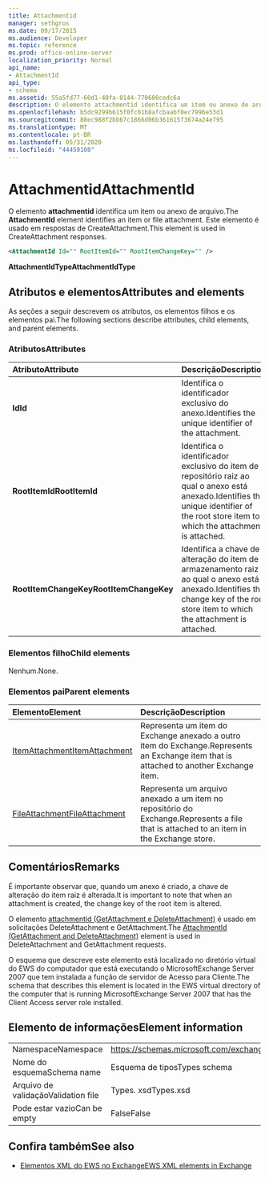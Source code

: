 ```yaml
---
title: Attachmentid
manager: sethgros
ms.date: 09/17/2015
ms.audience: Developer
ms.topic: reference
ms.prod: office-online-server
localization_priority: Normal
api_name:
- AttachmentId
api_type:
- schema
ms.assetid: 55a5fd77-60d1-40fa-8144-770600cedc6a
description: O elemento attachmentid identifica um item ou anexo de arquivo. Este elemento é usado em respostas de CreateAttachment.
ms.openlocfilehash: b5dc9299b615f0fc01b8afcbaabf0ec7996e53d1
ms.sourcegitcommit: 88ec988f2bb67c1866d06b361615f3674a24e795
ms.translationtype: MT
ms.contentlocale: pt-BR
ms.lasthandoff: 05/31/2020
ms.locfileid: "44459108"
---
```

# <a name="attachmentid"></a><span data-ttu-id="3f34b-104">Attachmentid</span><span class="sxs-lookup"><span data-stu-id="3f34b-104">AttachmentId</span></span>

<span data-ttu-id="3f34b-105">O elemento **attachmentid** identifica um item ou anexo de arquivo.</span><span class="sxs-lookup"><span data-stu-id="3f34b-105">The **AttachmentId** element identifies an item or file attachment.</span></span> <span data-ttu-id="3f34b-106">Este elemento é usado em respostas de CreateAttachment.</span><span class="sxs-lookup"><span data-stu-id="3f34b-106">This element is used in CreateAttachment responses.</span></span> 
  
```xml
<AttachmentId Id="" RootItemId="" RootItemChangeKey="" />
```

 <span data-ttu-id="3f34b-107">**AttachmentIdType**</span><span class="sxs-lookup"><span data-stu-id="3f34b-107">**AttachmentIdType**</span></span>
## <a name="attributes-and-elements"></a><span data-ttu-id="3f34b-108">Atributos e elementos</span><span class="sxs-lookup"><span data-stu-id="3f34b-108">Attributes and elements</span></span>

<span data-ttu-id="3f34b-109">As seções a seguir descrevem os atributos, os elementos filhos e os elementos pai.</span><span class="sxs-lookup"><span data-stu-id="3f34b-109">The following sections describe attributes, child elements, and parent elements.</span></span>
  
### <a name="attributes"></a><span data-ttu-id="3f34b-110">Atributos</span><span class="sxs-lookup"><span data-stu-id="3f34b-110">Attributes</span></span>

|<span data-ttu-id="3f34b-111">**Atributo**</span><span class="sxs-lookup"><span data-stu-id="3f34b-111">**Attribute**</span></span>|<span data-ttu-id="3f34b-112">**Descrição**</span><span class="sxs-lookup"><span data-stu-id="3f34b-112">**Description**</span></span>|
|:-----|:-----|
|<span data-ttu-id="3f34b-113">**Id**</span><span class="sxs-lookup"><span data-stu-id="3f34b-113">**Id**</span></span> <br/> |<span data-ttu-id="3f34b-114">Identifica o identificador exclusivo do anexo.</span><span class="sxs-lookup"><span data-stu-id="3f34b-114">Identifies the unique identifier of the attachment.</span></span>  <br/> |
|<span data-ttu-id="3f34b-115">**RootItemId**</span><span class="sxs-lookup"><span data-stu-id="3f34b-115">**RootItemId**</span></span> <br/> |<span data-ttu-id="3f34b-116">Identifica o identificador exclusivo do item de repositório raiz ao qual o anexo está anexado.</span><span class="sxs-lookup"><span data-stu-id="3f34b-116">Identifies the unique identifier of the root store item to which the attachment is attached.</span></span>  <br/> |
|<span data-ttu-id="3f34b-117">**RootItemChangeKey**</span><span class="sxs-lookup"><span data-stu-id="3f34b-117">**RootItemChangeKey**</span></span> <br/> |<span data-ttu-id="3f34b-118">Identifica a chave de alteração do item de armazenamento raiz ao qual o anexo está anexado.</span><span class="sxs-lookup"><span data-stu-id="3f34b-118">Identifies the change key of the root store item to which the attachment is attached.</span></span>  <br/> |
   
### <a name="child-elements"></a><span data-ttu-id="3f34b-119">Elementos filho</span><span class="sxs-lookup"><span data-stu-id="3f34b-119">Child elements</span></span>

<span data-ttu-id="3f34b-120">Nenhum.</span><span class="sxs-lookup"><span data-stu-id="3f34b-120">None.</span></span>
  
### <a name="parent-elements"></a><span data-ttu-id="3f34b-121">Elementos pai</span><span class="sxs-lookup"><span data-stu-id="3f34b-121">Parent elements</span></span>

|<span data-ttu-id="3f34b-122">**Elemento**</span><span class="sxs-lookup"><span data-stu-id="3f34b-122">**Element**</span></span>|<span data-ttu-id="3f34b-123">**Descrição**</span><span class="sxs-lookup"><span data-stu-id="3f34b-123">**Description**</span></span>|
|:-----|:-----|
|[<span data-ttu-id="3f34b-124">ItemAttachment</span><span class="sxs-lookup"><span data-stu-id="3f34b-124">ItemAttachment</span></span>](itemattachment.md) <br/> |<span data-ttu-id="3f34b-125">Representa um item do Exchange anexado a outro item do Exchange.</span><span class="sxs-lookup"><span data-stu-id="3f34b-125">Represents an Exchange item that is attached to another Exchange item.</span></span>  <br/> |
|[<span data-ttu-id="3f34b-126">FileAttachment</span><span class="sxs-lookup"><span data-stu-id="3f34b-126">FileAttachment</span></span>](fileattachment.md) <br/> |<span data-ttu-id="3f34b-127">Representa um arquivo anexado a um item no repositório do Exchange.</span><span class="sxs-lookup"><span data-stu-id="3f34b-127">Represents a file that is attached to an item in the Exchange store.</span></span>  <br/> |
   
## <a name="remarks"></a><span data-ttu-id="3f34b-128">Comentários</span><span class="sxs-lookup"><span data-stu-id="3f34b-128">Remarks</span></span>

<span data-ttu-id="3f34b-129">É importante observar que, quando um anexo é criado, a chave de alteração do item raiz é alterada.</span><span class="sxs-lookup"><span data-stu-id="3f34b-129">It is important to note that when an attachment is created, the change key of the root item is altered.</span></span>
  
<span data-ttu-id="3f34b-130">O elemento [attachmentid (GetAttachment e DeleteAttachment)](attachmentid-getattachment-and-deleteattachment.md) é usado em solicitações DeleteAttachment e GetAttachment.</span><span class="sxs-lookup"><span data-stu-id="3f34b-130">The [AttachmentId (GetAttachment and DeleteAttachment)](attachmentid-getattachment-and-deleteattachment.md) element is used in DeleteAttachment and GetAttachment requests.</span></span> 
  
<span data-ttu-id="3f34b-131">O esquema que descreve este elemento está localizado no diretório virtual do EWS do computador que está executando o MicrosoftExchange Server 2007 que tem instalada a função de servidor de Acesso para Cliente.</span><span class="sxs-lookup"><span data-stu-id="3f34b-131">The schema that describes this element is located in the EWS virtual directory of the computer that is running MicrosoftExchange Server 2007 that has the Client Access server role installed.</span></span>
  
## <a name="element-information"></a><span data-ttu-id="3f34b-132">Elemento de informações</span><span class="sxs-lookup"><span data-stu-id="3f34b-132">Element information</span></span>

|||
|:-----|:-----|
|<span data-ttu-id="3f34b-133">Namespace</span><span class="sxs-lookup"><span data-stu-id="3f34b-133">Namespace</span></span>  <br/> |https://schemas.microsoft.com/exchange/services/2006/types  <br/> |
|<span data-ttu-id="3f34b-134">Nome do esquema</span><span class="sxs-lookup"><span data-stu-id="3f34b-134">Schema name</span></span>  <br/> |<span data-ttu-id="3f34b-135">Esquema de tipos</span><span class="sxs-lookup"><span data-stu-id="3f34b-135">Types schema</span></span>  <br/> |
|<span data-ttu-id="3f34b-136">Arquivo de validação</span><span class="sxs-lookup"><span data-stu-id="3f34b-136">Validation file</span></span>  <br/> |<span data-ttu-id="3f34b-137">Types. xsd</span><span class="sxs-lookup"><span data-stu-id="3f34b-137">Types.xsd</span></span>  <br/> |
|<span data-ttu-id="3f34b-138">Pode estar vazio</span><span class="sxs-lookup"><span data-stu-id="3f34b-138">Can be empty</span></span>  <br/> |<span data-ttu-id="3f34b-139">False</span><span class="sxs-lookup"><span data-stu-id="3f34b-139">False</span></span>  <br/> |
   
## <a name="see-also"></a><span data-ttu-id="3f34b-140">Confira também</span><span class="sxs-lookup"><span data-stu-id="3f34b-140">See also</span></span>

- [<span data-ttu-id="3f34b-141">Elementos XML do EWS no Exchange</span><span class="sxs-lookup"><span data-stu-id="3f34b-141">EWS XML elements in Exchange</span></span>](ews-xml-elements-in-exchange.md)

